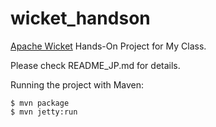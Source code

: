 wicket_handson
==============

[Apache Wicket](http://wicket.apache.org/) Hands-On Project for My Class.

Please check README_JP.md for details.

Running the project with Maven:

	$ mvn package
	$ mvn jetty:run
